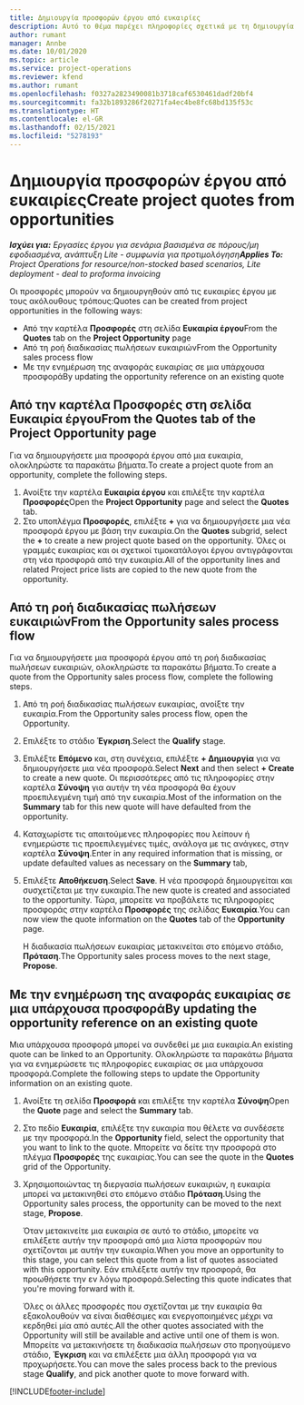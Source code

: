 ```yaml
---
title: Δημιουργία προσφορών έργου από ευκαιρίες
description: Αυτό το θέμα παρέχει πληροφορίες σχετικά με τη δημιουργία μιας προσφοράς έργου από μια ευκαιρία.
author: rumant
manager: Annbe
ms.date: 10/01/2020
ms.topic: article
ms.service: project-operations
ms.reviewer: kfend
ms.author: rumant
ms.openlocfilehash: f0327a2823490081b3718caf6530461dadf20bf4
ms.sourcegitcommit: fa32b1893286f20271fa4ec4be8fc68bd135f53c
ms.translationtype: HT
ms.contentlocale: el-GR
ms.lasthandoff: 02/15/2021
ms.locfileid: "5278193"
---
```

# <a name="create-project-quotes-from-opportunities"></a><span data-ttu-id="d787c-103">Δημιουργία προσφορών έργου από ευκαιρίες</span><span class="sxs-lookup"><span data-stu-id="d787c-103">Create project quotes from opportunities</span></span>

<span data-ttu-id="d787c-104">_**Ισχύει για:** Εργασίες έργου για σενάρια βασισμένα σε πόρους/μη εφοδιασμένα, ανάπτυξη Lite - συμφωνία για προτιμολόγηση_</span><span class="sxs-lookup"><span data-stu-id="d787c-104">_**Applies To:** Project Operations for resource/non-stocked based scenarios, Lite deployment - deal to proforma invoicing_</span></span>

<span data-ttu-id="d787c-105">Οι προσφορές μπορούν να δημιουργηθούν από τις ευκαιρίες έργου με τους ακόλουθους τρόπους:</span><span class="sxs-lookup"><span data-stu-id="d787c-105">Quotes can be created from project opportunities in the following ways:</span></span>

- <span data-ttu-id="d787c-106">Από την καρτέλα **Προσφορές** στη σελίδα **Ευκαιρία έργου**</span><span class="sxs-lookup"><span data-stu-id="d787c-106">From the **Quotes** tab on the **Project Opportunity** page</span></span>
- <span data-ttu-id="d787c-107">Από τη ροή διαδικασίας πωλήσεων ευκαιριών</span><span class="sxs-lookup"><span data-stu-id="d787c-107">From the Opportunity sales process flow</span></span>
- <span data-ttu-id="d787c-108">Με την ενημέρωση της αναφοράς ευκαιρίας σε μια υπάρχουσα προσφορά</span><span class="sxs-lookup"><span data-stu-id="d787c-108">By updating the opportunity reference on an existing quote</span></span>

## <a name="from-the-quotes-tab-of-the-project-opportunity-page"></a><span data-ttu-id="d787c-109">Από την καρτέλα Προσφορές στη σελίδα Ευκαιρία έργου</span><span class="sxs-lookup"><span data-stu-id="d787c-109">From the Quotes tab of the Project Opportunity page</span></span>

<span data-ttu-id="d787c-110">Για να δημιουργήσετε μια προσφορά έργου από μια ευκαιρία, ολοκληρώστε τα παρακάτω βήματα.</span><span class="sxs-lookup"><span data-stu-id="d787c-110">To create a project quote from an opportunity, complete the following steps.</span></span>

1. <span data-ttu-id="d787c-111">Ανοίξτε την καρτέλα **Ευκαιρία έργου** και επιλέξτε την καρτέλα **Προσφορές**</span><span class="sxs-lookup"><span data-stu-id="d787c-111">Open the **Project Opportunity** page and select the **Quotes** tab.</span></span> 
2. <span data-ttu-id="d787c-112">Στο υποπλέγμα **Προσφορές**, επιλέξτε **+** για να δημιουργήσετε μια νέα προσφορά έργου με βάση την ευκαιρία.</span><span class="sxs-lookup"><span data-stu-id="d787c-112">On the **Quotes** subgrid, select the **+** to create a new project quote based on the opportunity.</span></span> <span data-ttu-id="d787c-113">Όλες οι γραμμές ευκαιρίας και οι σχετικοί τιμοκατάλογοι έργου αντιγράφονται στη νέα προσφορά από την ευκαιρία.</span><span class="sxs-lookup"><span data-stu-id="d787c-113">All of the opportunity lines and related Project price lists are copied to the new quote from the opportunity.</span></span>

## <a name="from-the-opportunity-sales-process-flow"></a><span data-ttu-id="d787c-114">Από τη ροή διαδικασίας πωλήσεων ευκαιριών</span><span class="sxs-lookup"><span data-stu-id="d787c-114">From the Opportunity sales process flow</span></span>

<span data-ttu-id="d787c-115">Για να δημιουργήσετε μια προσφορά έργου από τη ροή διαδικασίας πωλήσεων ευκαιριών, ολοκληρώστε τα παρακάτω βήματα.</span><span class="sxs-lookup"><span data-stu-id="d787c-115">To create a quote from the Opportunity sales process flow, complete the following steps.</span></span>

1. <span data-ttu-id="d787c-116">Από τη ροή διαδικασίας πωλήσεων ευκαιρίας, ανοίξτε την ευκαιρία.</span><span class="sxs-lookup"><span data-stu-id="d787c-116">From the Opportunity sales process flow, open the Opportunity.</span></span>
2. <span data-ttu-id="d787c-117">Επιλέξτε το στάδιο **Έγκριση**.</span><span class="sxs-lookup"><span data-stu-id="d787c-117">Select the **Qualify** stage.</span></span> 
3. <span data-ttu-id="d787c-118">Επιλέξτε **Επόμενο** και, στη συνέχεια, επιλέξτε **+ Δημιουργία** για να δημιουργήσετε μια νέα προσφορά.</span><span class="sxs-lookup"><span data-stu-id="d787c-118">Select **Next** and then select **+ Create** to create a new quote.</span></span> <span data-ttu-id="d787c-119">Οι περισσότερες από τις πληροφορίες στην καρτέλα **Σύνοψη** για αυτήν τη νέα προσφορά θα έχουν προεπιλεγμένη τιμή από την ευκαιρία.</span><span class="sxs-lookup"><span data-stu-id="d787c-119">Most of the information on the **Summary** tab for this new quote will have defaulted from the opportunity.</span></span> 
4. <span data-ttu-id="d787c-120">Καταχωρίστε τις απαιτούμενες πληροφορίες που λείπουν ή ενημερώστε τις προεπιλεγμένες τιμές, ανάλογα με τις ανάγκες, στην καρτέλα **Σύνοψη**.</span><span class="sxs-lookup"><span data-stu-id="d787c-120">Enter in any required information that is missing, or update defaulted values as necessary on the **Summary** tab,</span></span>
5. <span data-ttu-id="d787c-121">Επιλέξτε **Αποθήκευση**.</span><span class="sxs-lookup"><span data-stu-id="d787c-121">Select **Save**.</span></span> <span data-ttu-id="d787c-122">Η νέα προσφορά δημιουργείται και συσχετίζεται με την ευκαιρία.</span><span class="sxs-lookup"><span data-stu-id="d787c-122">The new quote is created and associated to the opportunity.</span></span> <span data-ttu-id="d787c-123">Τώρα, μπορείτε να προβάλετε τις πληροφορίες προσφοράς στην καρτέλα **Προσφορές** της σελίδας **Ευκαιρία**.</span><span class="sxs-lookup"><span data-stu-id="d787c-123">You can now view the quote information on the **Quotes** tab of the **Opportunity** page.</span></span> 

   <span data-ttu-id="d787c-124">Η διαδικασία πωλήσεων ευκαιρίας μετακινείται στο επόμενο στάδιο, **Πρόταση**.</span><span class="sxs-lookup"><span data-stu-id="d787c-124">The Opportunity sales process moves to the next stage, **Propose**.</span></span>


## <a name="by-updating-the-opportunity-reference-on-an-existing-quote"></a><span data-ttu-id="d787c-125">Με την ενημέρωση της αναφοράς ευκαιρίας σε μια υπάρχουσα προσφορά</span><span class="sxs-lookup"><span data-stu-id="d787c-125">By updating the opportunity reference on an existing quote</span></span>

<span data-ttu-id="d787c-126">Μια υπάρχουσα προσφορά μπορεί να συνδεθεί με μια ευκαιρία.</span><span class="sxs-lookup"><span data-stu-id="d787c-126">An existing quote can be linked to an Opportunity.</span></span> <span data-ttu-id="d787c-127">Ολοκληρώστε τα παρακάτω βήματα για να ενημερώσετε τις πληροφορίες ευκαιρίας σε μια υπάρχουσα προσφορά.</span><span class="sxs-lookup"><span data-stu-id="d787c-127">Complete the following steps to update the Opportunity information on an existing quote.</span></span>

1. <span data-ttu-id="d787c-128">Ανοίξτε τη σελίδα **Προσφορά** και επιλέξτε την καρτέλα **Σύνοψη**</span><span class="sxs-lookup"><span data-stu-id="d787c-128">Open the **Quote** page and select the **Summary** tab.</span></span>
2. <span data-ttu-id="d787c-129">Στο πεδίο **Ευκαιρία**, επιλέξτε την ευκαιρία που θέλετε να συνδέσετε με την προσφορά.</span><span class="sxs-lookup"><span data-stu-id="d787c-129">In the **Opportunity** field, select the opportunity that you want to link to the quote.</span></span> <span data-ttu-id="d787c-130">Μπορείτε να δείτε την προσφορά στο πλέγμα **Προσφορές** της ευκαιρίας.</span><span class="sxs-lookup"><span data-stu-id="d787c-130">You can see the quote in the **Quotes** grid of the Opportunity.</span></span> 
3. <span data-ttu-id="d787c-131">Χρησιμοποιώντας τη διεργασία πωλήσεων ευκαιριών, η ευκαιρία μπορεί να μετακινηθεί στο επόμενο στάδιο **Πρόταση**.</span><span class="sxs-lookup"><span data-stu-id="d787c-131">Using the Opportunity sales process, the opportunity can be moved to the next stage, **Propose**.</span></span> 

   <span data-ttu-id="d787c-132">Όταν μετακινείτε μια ευκαιρία σε αυτό το στάδιο, μπορείτε να επιλέξετε αυτήν την προσφορά από μια λίστα προσφορών που σχετίζονται με αυτήν την ευκαιρία.</span><span class="sxs-lookup"><span data-stu-id="d787c-132">When you move an opportunity to this stage, you can select this quote from a list of quotes associated with this opportunity.</span></span> <span data-ttu-id="d787c-133">Εάν επιλέξετε αυτήν την προσφορά, θα προωθήσετε την εν λόγω προσφορά.</span><span class="sxs-lookup"><span data-stu-id="d787c-133">Selecting this quote indicates that you're moving forward with it.</span></span>

   <span data-ttu-id="d787c-134">Όλες οι άλλες προσφορές που σχετίζονται με την ευκαιρία θα εξακολουθούν να είναι διαθέσιμες και ενεργοποιημένες μέχρι να κερδηθεί μία από αυτές.</span><span class="sxs-lookup"><span data-stu-id="d787c-134">All the other quotes associated with the Opportunity will still be available and active until one of them is won.</span></span> <span data-ttu-id="d787c-135">Μπορείτε να μετακινήσετε τη διαδικασία πωλήσεων στο προηγούμενο στάδιο, **Έγκριση** και να επιλέξετε μια άλλη προσφορά για να προχωρήσετε.</span><span class="sxs-lookup"><span data-stu-id="d787c-135">You can move the sales process back to the previous stage **Qualify**, and pick another quote to move forward with.</span></span>


[!INCLUDE[footer-include](../includes/footer-banner.md)]